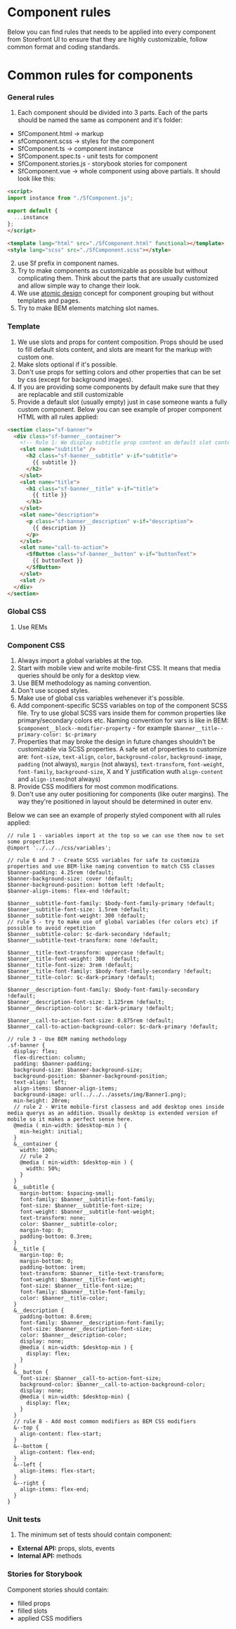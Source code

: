 # Component rules

Below you can find rules that needs to be applied into every component from Storefront UI to ensure that they are highly customizable, follow common format and coding standards.

# Common rules for components

### General rules

1. Each component should be divided into 3 parts. Each of the parts should be named the same as component and it's folder:

- SfComponent.html -> markup
- sfComponent.scss -> styles for the component
- SfComponent.ts -> component instance
- SfComponent.spec.ts - unit tests for component
- SfComponent.stories.js - storybook stories for component
- SfComponent.vue -> whole component using above partials. It should look like this:

```html
<script>
import instance from "./SfComponent.js";

export default {
  ...instance
};
</script>

<template lang="html" src="./SfComponent.html" functional></template>
<style lang="scss" src="./SfComponent.scss"></style>

```

2. use Sf prefix in component names.
3. Try to make components as customizable as possible but without complicating them. Think about the parts that are usually customized and allow simple way to change their look.
4. We use [atomic design](http://bradfrost.com/blog/post/atomic-web-design/) concept for component grouping but without templates and pages.
5. Try to make BEM elements matching slot names.

### Template

1. We use slots and props for content composition. Props should be used to fill default slots content, and slots are meant for the markup with custom one.
2. Make slots optional if it's possible.
3. Don't use props for setting colors and other properties that can be set by css (except for background images).
4. If you are providing some components by default make sure that they are replacable and still customizable
5. Provide a default slot (usually empty) just in case someone wants a fully custom component.
Below you can see example of proper component HTML with all rules applied:
```html
<section class="sf-banner">
  <div class="sf-banner__container">
    <!-- Rule 1: We display subtitle prop content on default slot content. If someone is willing to replace markup then he/she can use slot -->
    <slot name="subtitle" />
      <h2 class="sf-banner__subtitle" v-if="subtitle">
        {{ subtitle }}
      </h2>
    </slot>
    <slot name="title">
      <h1 class="sf-banner__title" v-if="title">
        {{ title }}
      </h1>
    </slot>
    <slot name="description">
      <p class="sf-banner__description" v-if="description">
        {{ description }}
      </p>
    </slot>
    <slot name="call-to-action">
      <SfButton class="sf-banner__button" v-if="buttonText">
        {{ buttonText }}
      </SfButton>
    </slot>
    <slot />
  </div>
</section>

```

### Global CSS

1. Use REMs

### Component CSS

1. Always import a global variables at the top.
2. Start with mobile view and write mobile-first CSS. It means that media queries should be only for a desktop view.
3. Use BEM methodology as naming convention.
4. Don't use scoped styles.
5. Make use of global css variables wehenever it's possible.
6. Add component-specific SCSS variables on top of the component SCSS file. Try to use global SCSS vars inside them for common properties like primary/secondary colors etc. Naming convention for vars is like in BEM: `$component__block--modifier-property` - for example `$banner__title--primary-color: $c-primary`
7. Properties that may broke the design in future changes shouldn't be customizable via SCSS properties. A safe set of properties to customize are: `font-size`, `text-align`, `color`, `background-color`, `background-image`, `padding` (not always), `margin` (not always), `text-transform`, `font-weight`, `font-family`, `background-size`, X and Y justification wuth `align-content` and `align-items`(not always)
8. Provide CSS modifiers for most common modifications.
9. Don't use any outer positioning for components (like outer margins). The way they're positioned in layout should be determined in outer env.

Below we can see an example of properly styled component with all rules applied:
```sss
// rule 1 - variables import at the top so we can use them now to set some properties
@import '../../../css/variables';

// rule 6 and 7 - Create SCSS variables for safe to customiza properties and use BEM-like naming convention to match CSS classes
$banner-padding: 4.25rem !default;
$banner-background-size: cover !default;
$banner-background-position: bottom left !default;
$banner-align-items: flex-end !default;

$banner__subtitle-font-family: $body-font-family-primary !default;
$banner__subtitle-font-size: 1.5rem !default;
$banner__subtitle-font-weight: 300 !default;
// rule 5 - try to make use of global variables (for colors etc) if possible to avoid repetition
$banner__subtitle-color: $c-dark-secondary !default; 
$banner__subtitle-text-transform: none !default;

$banner__title-text-transform: uppercase !default;
$banner__title-font-weight: 300  !default;
$banner__title-font-size: 3rem !default;
$banner__title-font-family: $body-font-family-secondary !default;
$banner__title-color: $c-dark-primary !default;

$banner__description-font-family: $body-font-family-secondary !default;
$banner__description-font-size: 1.125rem !default;
$banner__description-color: $c-dark-primary !default;

$banner__call-to-action-font-size: 0.875rem !default;
$banner__call-to-action-background-color: $c-dark-primary !default;

// rule 3 - Use BEM naming methodology
.sf-banner {
  display: flex;
  flex-direction: column;
  padding: $banner-padding;
  background-size: $banner-background-size;
  background-position: $banner-background-position;
  text-align: left;
  align-items: $banner-align-items;
  background-image: url(../../../assets/img/Banner1.png);
  min-height: 20rem;
  // rule 2 - Write mobile-first classess and add desktop ones inside media querys as an addition. Usually desktop is extended version of mobile so it makes a perfect sense here.
  @media ( min-width: $desktop-min ) {
    min-height: initial;
  }
  &__container {
    width: 100%;
    // rule 2
    @media ( min-width: $desktop-min ) {
      width: 50%;
    }
  }
  &__subtitle {
    margin-bottom: $spacing-small;
    font-family: $banner__subtitle-font-family;
    font-size: $banner__subtitle-font-size;
    font-weight: $banner__subtitle-font-weight;
    text-transform: none;
    color: $banner__subtitle-color;
    margin-top: 0;
    padding-bottom: 0.3rem;
  }
  &__title {
    margin-top: 0;
    margin-bottom: 0;
    padding-bottom: 1rem;
    text-transform: $banner__title-text-transform;
    font-weight: $banner__title-font-weight;
    font-size: $banner__title-font-size;
    font-family: $banner__title-font-family;
    color: $banner__title-color;
  }
  &__description {
    padding-bottom: 0.6rem;
    font-family: $banner__description-font-family;
    font-size: $banner__description-font-size;
    color: $banner__description-color;
    display: none;
    @media ( min-width: $desktop-min ) {
      display: flex;
    }
  }
  &__button {
    font-size: $banner__call-to-action-font-size;
    background-color: $banner__call-to-action-background-color;
    display: none;
    @media ( min-width: $desktop-min) {
      display: flex;
    }
  }
  // rule 8 - Add most common modifiers as BEM CSS modifiers
  &--top {
    align-content: flex-start;
  }
  &--bottom {
    align-content: flex-end;
  }
  &--left {
    align-items: flex-start;
  }
  &--right {
    align-items: flex-end;
  }
}
```

### Unit tests

1. The minimum set of tests should contain component:
- **External API:** props, slots, events
- **Internal API:** methods

### Stories for Storybook

Component stories should contain:
- filled props
- filled slots
- applied CSS modifiers
